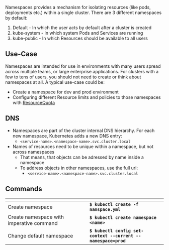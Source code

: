 Namespaces provides a mechanism for isolating resources (like pods, deployments etc.) within a single cluster. There are 3 different namespaces by default:

1. Default - In which the user acts by default after a cluster is created
2. kube-system - In which system Pods and Services are running
3. kube-public - In which Resources should be available to all users

## Use-Case

Namespaces are intended for use in environments with many users spread across multiple teams, or large enterprise applications. For clusters with a few to tens of users, you should not need to create or think about namespaces at all. A typical use-case could be:

-   Create a namespace for dev and prod environment
-   Configuring different Resource limits and policies to those namespaces with [ResourceQuota](../configuration/resources/resourcequota.md)

## DNS

-   Namespaces are part of the cluster internal DNS hierarchy. For each new namespace, Kubernetes adds a new DNS entry:
    -   `<service-name>.<namespace-name>.svc.cluster.local`
-   Names of resources need to be unique within a namespace, but not across namespaces
    -   That means, that objects can be adressed by name inside a namespace
    -   To address objects in other namespaces, use the full url:
        -   `<service-name>.<namespace-name>.svc.cluster.local`

## Commands

<table data-header-hidden><thead><tr><th width="244"></th><th></th></tr></thead><tbody><tr><td>Create namespace</td><td><strong><code>$ kubectl create -f namspace.yml</code></strong></td></tr><tr><td>Create namespace with imperative command</td><td><strong><code>$ kubectl create namespace &#x3C;name></code></strong></td></tr><tr><td>Change default namespace</td><td><strong><code>$ kubectl config set-context --current --namespace=prod</code></strong></td></tr></tbody></table>
